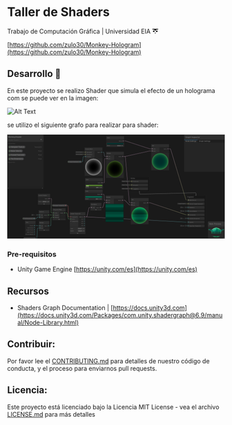 # Taller de Shaders

Trabajo de Computación Gráfica | Universidad EIA ![logo eia](https://github.com/EIA-University/LogosEIA/blob/master/assets/png/logo-eia-icon.png?raw=true)

[https://github.com/zulo30/Monkey-Hologram](https://github.com/zulo30/Monkey-Hologram)


## Desarrollo :rocket:

En este proyecto se realizo Shader que simula el efecto de un holograma com se puede ver en la imagen:

![Alt Text](/Images/monkey.gif)

se utilizo el siguiente grafo para realizar para shader:

![Imagen del Grafo ](/Images/ShaderGraph.png)

### Pre-requisitos

- Unity Game Engine [https://unity.com/es](https://unity.com/es)

## Recursos

- Shaders Graph Documentation | [https://docs.unity3d.com](https://docs.unity3d.com/Packages/com.unity.shadergraph@6.9/manual/Node-Library.html)

## Contribuir:

Por favor lee el [CONTRIBUTING.md]() para detalles de nuestro código de conducta, y el proceso para enviarnos pull requests.

## Licencia:

Este proyecto está licenciado bajo la Licencia MIT License - vea el archivo [LICENSE.md]() para más detalles
